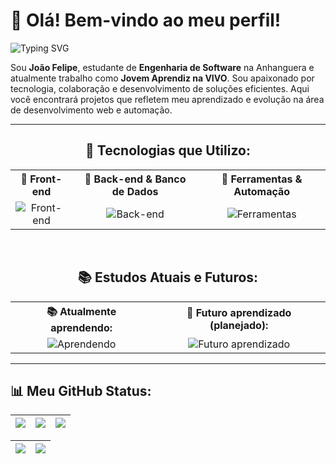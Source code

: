 # 👋 Olá! Bem-vindo ao meu perfil!

![Typing SVG](https://readme-typing-svg.herokuapp.com?color=%2310A1E8&size=24&center=false&lines=Desenvolvedor+em+evolução!;Apaixonado+por+tecnologia!;Bem-vindo+ao+meu+perfil!)

Sou **João Felipe**, estudante de **Engenharia de Software** na Anhanguera e atualmente trabalho como **Jovem Aprendiz na VIVO**. Sou apaixonado por tecnologia, colaboração e desenvolvimento de soluções eficientes. Aqui você encontrará projetos que refletem meu aprendizado e evolução na área de desenvolvimento web e automação.

---

<div align="center">

## 🚀 Tecnologias que Utilizo:
<table style="display: block;">
  <tr>
    <th>🔹 Front-end</th>
    <th>🔹 Back-end & Banco de Dados</th>
    <th>🔹 Ferramentas & Automação</th>
  </tr>
  <tr>
    <td align="center">
      <img src="https://skillicons.dev/icons?i=html,css,js,react,bootstrap,tailwind&perline=4" alt="Front-end">
    </td>
    <td align="center">
      <img src="https://skillicons.dev/icons?i=python,django,sqlite,nodejs,express&perline=4" alt="Back-end">
    </td>
    <td align="center">
      <img src="https://skillicons.dev/icons?i=git,selenium,postman,linux,figma&perline=4" alt="Ferramentas">
    </td>
  </tr>
</table>

<br>

## 📚 Estudos Atuais e Futuros:
<table style="display: block;">
  <tr>
    <th>📚 Atualmente aprendendo:</th>
    <th>🎯 Futuro aprendizado (planejado):</th>
  </tr>
  <tr>
    <td align="center">
      <img src="https://skillicons.dev/icons?i=docker,nodejs,sqlite,postman,linux&perline=5" alt="Aprendendo">
    </td>
    <td align="center">
      <img src="https://skillicons.dev/icons?i=cs,postgres,aws,kubernetes,angular&perline=5" alt="Futuro aprendizado">
    </td>
  </tr>
</table>

</div>

---

## 📊 Meu GitHub Status:
| ![](http://github-profile-summary-cards.vercel.app/api/cards/stats?username=J0A0F3L1P3&theme=nord_dark) | ![](https://github-readme-stats.vercel.app/api/top-langs/?username=J0A0F3L1P3&layout=compact&langs_count=6&theme=nord) | ![](http://github-profile-summary-cards.vercel.app/api/cards/repos-per-language?username=J0A0F3L1P3&hide=Html&theme=nord_dark) |
| :-: | :-: | :-: |

| ![](http://github-profile-summary-cards.vercel.app/api/cards/profile-details?username=J0A0F3L1P3&theme=nord_dark) | ![](https://github-readme-streak-stats.herokuapp.com/?user=J0A0F3L1P3&date_format=M%20j%5B%2C%20Y%5D&background=2D3742&stroke=2D3742&ring=6bbbca&fire=6bbbca&currStreakNum=fff&sideNums=6bbbca&currStreakLabel=6bbbca&sideLabels=fff&dates=fff) |
| :-: | :-: |
